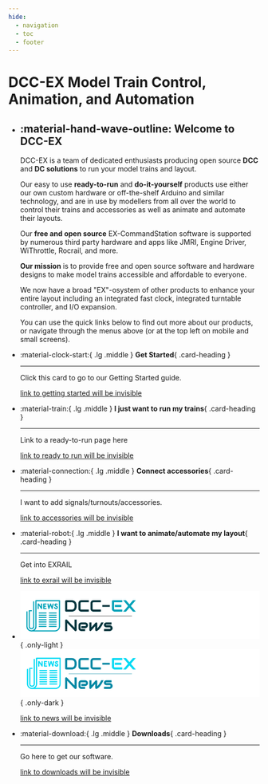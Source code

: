 ```yaml
---
hide:
  - navigation
  - toc
  - footer
---
```


# DCC-EX Model Train Control, Animation, and Automation

<div class="grid" markdown>

<div class="grid cards static" markdown>

- ## :material-hand-wave-outline: Welcome to DCC-EX

    DCC-EX is a team of dedicated enthusiasts producing open source **DCC** and **DC solutions** to run your model trains and layout.

    Our easy to use **ready-to-run** and **do-it-yourself** products use either our own custom hardware or off-the-shelf Arduino and similar technology, and are in use by modellers from all over the world to control their trains and accessories as well as animate and automate their layouts.

    Our **free and open source** EX-CommandStation software is supported by numerous third party hardware and apps like JMRI, Engine Driver, WiThrottle, Rocrail, and more.

    **Our mission** is to provide free and open source software and hardware designs to make model trains accessible and affordable to everyone.

    We now have a broad "EX"-osystem of other products to enhance your entire layout including an integrated fast clock, integrated turntable controller, and I/O expansion.

    You can use the quick links below to find out more about our products, or navigate through the menus above (or at the top left on mobile and small screens).

</div>

<div class="grid cards clickable" markdown>

- :material-clock-start:{ .lg .middle } **Get Started**{ .card-heading }

    ---

    Click this card to go to our Getting Started guide.

    [link to getting started will be invisible](/getting-started/01-getting-started.md)

- :material-train:{ .lg .middle } **I just want to run my trains**{ .card-heading }

    ---

    Link to a ready-to-run page here

    [link to ready to run will be invisible](/products/ex-csb1/1-ex-csb1.md)

- :material-connection:{ .lg .middle } **Connect accessories**{ .card-heading }

    ---

    I want to add signals/turnouts/accessories.

    [link to accessories will be invisible](/products/ex-commandstation/accessories/accessories.md)

- :material-robot:{ .lg .middle } **I want to animate/automate my layout**{ .card-heading }

    ---

    Get into EXRAIL

    [link to exrail will be invisible](/products/ex-commandstation/exrail/1-exrail.md)

- ![DCC-EX News](/_static/images/logos/product-logo-news-light.png){ .only-light }
  ![DCC-EX News](/_static/images/logos/product-logo-news-dark.png){ .only-dark }

    <!-- LATEST-NEWS -->

    [link to news will be invisible](/news/index.md)

- :material-download:{ .lg .middle } **Downloads**{ .card-heading }

    ---

    Go here to get our software.

    [link to downloads will be invisible](/getting-started/10-downloads.md)

</div>

</div>
